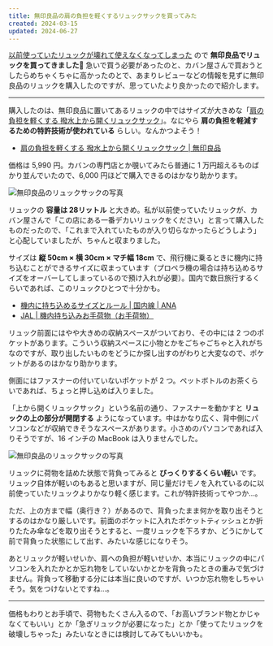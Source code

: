 ```yaml
---
title: 無印良品の肩の負担を軽くするリュックサックを買ってみた
created: 2024-03-15
updated: 2024-06-27
---
```


[以前使っていたリュックが壊れて使えなくなってしまった](/blog/20240306/) ので **無印良品でリュックを買ってきました🎒** 急いで買う必要があったのと、カバン屋さんで買おうとしたらめちゃくちゃに高かったのとで、あまりレビューなどの情報を見ずに無印良品のリュックを購入したのですが、思っていたより良かったので紹介します。

---

購入したのは、無印良品に置いてあるリュックの中ではサイズが大きめな「[肩の負担を軽くする 撥水上から開くリュックサック](https://www.muji.com/jp/ja/store/cmdty/detail/4550583531010)」。なにやら **肩の負担を軽減するための特許技術が使われている** らしい。なんかつよそう！

- [肩の負担を軽くする 撥水上から開くリュックサック | 無印良品](https://www.muji.com/jp/ja/store/cmdty/detail/4550583531010)

価格は 5,990 円。カバンの専門店とか覗いてみたら普通に 1 万円超えるものばかり並んでいたので、6,000 円ほどで購入できるのはかなり助かります。

![無印良品のリュックサックの写真](a5b27e92-ef53-44fa-a473-9d393add1000)

リュックの **容量は 28リットル** と大きめ。私が以前使っていたリュックが、カバン屋さんで「この店にある一番デカいリュックをください」と言って購入したものだったので、「これまで入れていたものが入り切らなかったらどうしよう」と心配していましたが、ちゃんと収まりました。

サイズは **縦 50cm × 横 30cm × マチ幅 18cm** で、飛行機に乗るときに機内に持ち込むことができるサイズに収まっています（プロペラ機の場合は持ち込めるサイズをオーバーしてしまっているので預け入れが必要）。国内で数日旅行するくらいであれば、このリュックひとつで十分かも。

- [機内に持ち込めるサイズとルール | 国内線 | ANA](https://www.ana.co.jp/ja/jp/guide/boarding-procedures/baggage/domestic/carry-rule/)
- [JAL | 機内持ち込みお手荷物（お手荷物）](https://www.jal.co.jp/jp/ja/dom/baggage/inflight/)

リュック前面にはやや大きめの収納スペースがついており、その中には 2 つのポケットがあります。こういう収納スペースに小物とかをごちゃごちゃと入れがちなのですが、取り出したいものをどうにか探し出すのがわりと大変なので、ポケットがあるのはかなり助かります。

側面にはファスナーの付いていないポケットが 2 つ。ペットボトルのお茶くらいであれば、ちょっと押し込めば入りました。

「上から開くリュックサック」という名前の通り、ファスナーを動かすと **リュックの上の部分が開閉する** ようになっています。中はかなり広く、背中側にパソコンなどが収納できそうなスペースがあります。小さめのパソコンであれば入りそうですが、16 インチの MacBook は入りませんでした。

![無印良品のリュックサックの写真](84598e6b-5b4c-41ff-920b-1b8e4c160800)

リュックに荷物を詰めた状態で背負ってみると **びっくりするくらい軽い** です。リュック自体が軽いのもあると思いますが、同じ量だけモノを入れているのに以前使っていたリュックよりかなり軽く感じます。これが特許技術ってやつか…。

ただ、上の方まで幅（奥行き？）があるので、背負ったまま何かを取り出そうとするのはかなり厳しいです。前面のポケットに入れたポケットティッシュとか折りたたみ傘などを取り出そうとすると、一度リュックを下ろすか、どうにかして前で背負った状態にして出す、みたいな感じになりそう。

あとリュックが軽いせいか、肩への負担が軽いせいか、本当にリュックの中にパソコンを入れたかとか忘れ物をしていないかとかを背負ったときの重みで気づけません。背負って移動する分には本当に良いのですが、いつか忘れ物をしちゃいそう。気をつけないとですね…。

---

価格もわりとお手頃で、荷物もたくさん入るので、「お高いブランド物とかじゃなくてもいい」とか「急ぎリュックが必要になった」とか「使ってたリュックを破壊しちゃった」みたいなときには検討してみてもいいかも。
